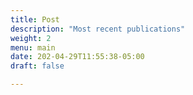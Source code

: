 ```yaml
---
title: Post
description: "Most recent publications"
weight: 2
menu: main
date: 202-04-29T11:55:38-05:00
draft: false

---
```



